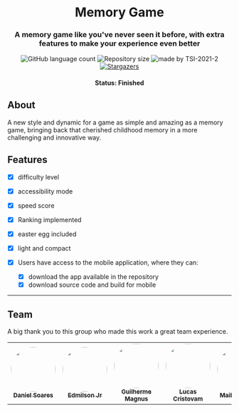 <h1 align="center">
  Memory Game
</h1>

<h3 align="center">
   A memory game like you've never seen it before, with extra features to make your experience even better
</h3>

<p align="center">
  <img alt="GitHub language count" src="https://img.shields.io/github/languages/count/lucaschf/enhanced-memory-game?color=%2304D361">

  <img alt="Repository size" src="https://img.shields.io/github/repo-size/lucaschf/enhanced-memory-game?style=plastic">

  
  <img alt="made by TSI-2021-2" src="https://img.shields.io/badge/made%20by-TSI-%237519C1">
  
  
  <a href="https://lucaschf.github.io/enhanced-memory-game/">
    <img alt="Stargazers" src="https://img.shields.io/badge/Website-memorygame-%237159c1?style=flat&logo=ghost">
    </a> 
</p>


<h4 align="center"> 
	 Status: Finished
</h4>

## About

A new style and dynamic for a game as simple and amazing as a memory game, bringing back that cherished childhood memory in a more challenging and innovative way.



## Features

- [x] difficulty level
- [x] accessibility mode
- [x] speed score
- [x] Ranking implemented
- [x] easter egg included
- [x] light and compact

- [x] Users have access to the mobile application, where they can:
   - [x] download the app available in the repository
   - [x] download source code and build for mobile

---

## Team

A big thank you to this group who made this work a great team experience.

<table>
  <tr>
    <td align="center"><a href="https://github.com/danielsf2"><img style="border-radius: 50%;" src="https://avatars1.githubusercontent.com/u/39291799?v=4" width="100px;" alt=""/><sub><b>Daniel Soares</b></sub><br /></td>
    <td align="center"><a href="https://github.com/EdmilsonOSJr"><img style="border-radius: 50%;" src="https://avatars2.githubusercontent.com/u/44274029?v=4" width="100px;" alt=""/><sub><b>Edmilson Jr</b></sub><br /></td>
    <td align="center"><a href="https://github.com/GuiMagnus"><img style="border-radius: 50%;" src="https://avatars2.githubusercontent.com/u/40570380?v=4" width="100px;" alt=""/><sub><b>Guilherme Magnus</b></sub><br /></td>
    <td align="center"><a href="https://github.com/lucaschf"><img style="border-radius: 50%;" src="https://avatars3.githubusercontent.com/u/15016387?v=4" width="100px;" alt=""/><sub><b>Lucas Cristovam</b></sub><br /></td></td>
    <td align="center"><a href="https://github.com/maikiferreira"><img style="border-radius: 50%;" src="https://avatars3.githubusercontent.com/u/22885261?v=4" width="100px;" alt=""/><sub><b>Maiki Ferreira</b></sub><br /></td>
    <td align="center"><a href="https://github.com/uviniciusaugusto"><img style="border-radius: 50%;" src="https://avatars2.githubusercontent.com/u/48693496?v=4" width="100px;" alt=""/><sub><b>Vinícius Augusto</b></sub><br /></td>
    <td align="center"><a href="https://github.com/viniciustristao"><img style="border-radius: 50%;" src="https://avatars3.githubusercontent.com/u/19704306?v=4" width="100px;" alt=""/><sub><b>Vinícius Tristão</b></sub><br /></td>
    
  </tr>
</table>

